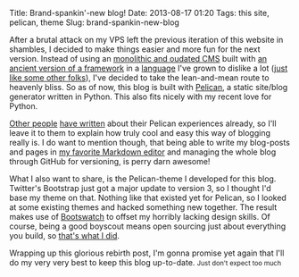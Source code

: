 Title: Brand-spankin'-new blog!
Date: 2013-08-17 01:20
Tags: this site, pelican, theme
Slug: brand-spankin-new-blog

After a brutal attack on my VPS left the previous iteration of this website in shambles, I decided to make things easier and more fun for the next version. Instead of using an [monolithic and oudated CMS](http://diem-project.org/) built with [an ancient version of a framework](http://symfony.com/legacy) in a [language](http://php.net/) I've grown to dislike a lot ([just like some other folks](http://me.veekun.com/blog/2012/04/09/php-a-fractal-of-bad-design/)), I've decided to take the lean-and-mean route to heavenly bliss. So as of now, this blog is built with [Pelican](http://getpelican.com), a static site/blog generator written in Python. This also fits nicely with my recent love for Python.

[Other people](http://arunrocks.com/moving-blogs-to-pelican/) [have written](http://jakevdp.github.io/blog/2013/05/07/migrating-from-octopress-to-pelican/) about their Pelican experiences already, so I'll leave it to them to explain how truly cool and easy this way of blogging really is. I do want to mention though, that being able to write my blog-posts and pages in [my favorite Markdown editor](http://mouapp.com/) and managing the whole blog through GitHub for versioning, is perry darn awesome!

What I also want to share, is the Pelican-theme I developed for this blog. Twitter's Bootstrap just got a major update to version 3, so I thought I'd base my theme on that. Nothing like that existed yet for Pelican, so I looked at some existing themes and hacked something new together. The result makes use of [Bootswatch](http://bootswatch.com/) to offset my horribly lacking design skills. Of course, being a good boyscout means open sourcing just about everything you build, so [that's what I did](https://github.com/DandyDev/pelican-bootstrap3).

Wrapping up this glorious rebirth post, I'm gonna promise yet again that I'll do my very very best to keep this blog up-to-date. <small>Just don't expect too much</small>
